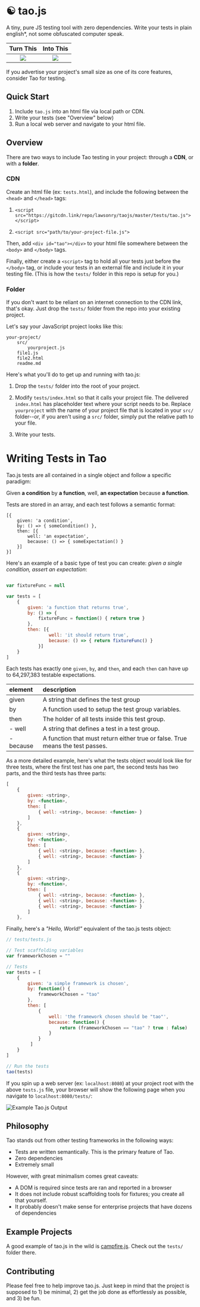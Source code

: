 # ☯ tao.js
A tiny, pure JS testing tool with zero dependencies. Write your tests in plain english*, not some obfuscated computer speak. 

Turn This           |  Into This
:-------------------------:|:-------------------------:
![](campfire-failing-tests.png)  |  ![](campfire-passing-tests.png)

If you advertise your project's small size as one of its core features, consider Tao for testing. 

## Quick Start

1. Include `tao.js` into an html file via local path or CDN.
2. Write your tests (see "Overview" below)
3. Run a local web server and navigate to your html file.

## Overview

There are two ways to include Tao testing in your project: through a **CDN**, or with a **folder**.

### CDN

Create an html file (ex: `tests.html`), and include the following between the `<head>` and `</head>` tags:

1. `<script src="https://gitcdn.link/repo/lawsonry/taojs/master/tests/tao.js"></script>`

2. `<script src="path/to/your-project-file.js">`

Then, add `<div id="tao"></div>` to your html file somewhere between the `<body>` and `</body>` tags.

Finally, either create a `<script>` tag to hold all your tests just before the `</body>` tag, or include your tests in an external file and include it in your testing file. (This is how the `tests/` folder in this repo is setup for you.)

### Folder

If you don't want to be reliant on an internet connection to the CDN link, that's okay. Just drop the `tests/` folder from the repo into your existing project.

Let's say your JavaScript project looks like this:

```
your-project/
    src/
        yourproject.js
    file1.js
    file2.html
    readme.md
```

Here's what you'll do to get up and running with tao.js: 

1. Drop the `tests/` folder into the root of your project.

2. Modify `tests/index.html` so that it calls your project file. The delivered `index.html` has placeholder text where your script needs to be. Replace `yourproject` with the name of your project file that is located in your `src/` folder--or, if you aren't using a `src/` folder, simply put the relative path to your file.

3. Write your tests.

# Writing Tests in Tao

Tao.js tests are all contained in a single object and follow a specific paradigm:

Given **a condition** by **a function**, well, **an expectation** because **a function**.

Tests are stored in an array, and each test follows a semantic format:

```
[{
    given: 'a condition',
    by: () => { someCondition() },
    then: [{
        well: 'an expectation',
        because: () => { someExpectation() }
    }]
}]
```

Here's an example of a basic type of test you can create: *given a single condition, assert an expectation*:

```js

var fixtureFunc = null

var tests = [
	{
    	given: 'a function that returns true',
        by: () => { 
            fixtureFunc = function() { return true } 
        },
        then: [{ 
                well: 'it should return true', 
                because: () => { return fixtureFunc() } 
            }]
    }
]
```

Each tests has exactly one `given`, `by`, and `then`, and each `then` can have up to 64,297,383 testable expectations.

| element | description |
|:------------  |:-----------------|
| given         | A string that defines the test group |
| by            | A function used to setup the test group variables. | 
| then          | The holder of all tests inside this test group.    |
| - well        | A string that defines a test in a test group.      |
| - because     | A function that must return either true or false. True means the test passes. | 

As a more detailed example, here's what the tests object would look like for three tests, where the first test has one part, the second tests has two parts, and the third tests has three parts: 

```js
[
	{
    	given: <string>,
        by: <function>,
        then: [
        	{ well: <string>, because: <function> }
        ]
    },
    {
    	given: <string>,
        by: <function>,
        then: [
        	{ well: <string>, because: <function> },
            { well: <string>, because: <function> }
        ]
    },
    {
    	given: <string>,
        by: <function>,
        then: [
        	{ well: <string>, because: <function> },
            { well: <string>, because: <function> },
            { well: <string>, because: <function> }
        ]
    },
```
            
Finally, here's a *"Hello, World!"* equivalent of the tao.js tests object:

```js
// tests/tests.js

// Test scaffolding variables
var frameworkChosen = ""

// Tests
var tests = [
	{
    	given: 'a simple framework is chosen',
        by: function() { 
        	frameworkChosen = "tao"
        },
        then: [
        	{
            	well: 'the framework chosen should be "tao"',
                because: function() {
                	return (frameworkChosen == "tao" ? true : false)
                }
            }
         ]
    }
]

// Run the tests
tao(tests)
```

If you spin up a web server (ex: `localhost:8080`) at your project root with the above `tests.js` file, your browser will show the following page when you navigate to `localhost:8080/tests/`:

![Example Tao.js Output](test-example.png)

## Philosophy

Tao stands out from other testing frameworks in the following ways:

* Tests are written semantically. This is the primary feature of Tao.
* Zero dependencies
* Extremely small

However, with great minimalism comes great caveats:

* A DOM is required since tests are ran and reported in a browser
* It does not include robust scaffolding tools for fixtures; you create all that yourself.
* It probably doesn't make sense for enterprise projects that have dozens of dependencies

## Example Projects

A good example of tao.js in the wild is [campfire.js](https://www.github.com/lawsonry/campfirejs). Check out the `tests/` folder there.

## Contributing 

Please feel free to help improve tao.js. Just keep in mind that the project is supposed to 1) be minimal, 2) get the job done as effortlessly as possible, and 3) be fun.